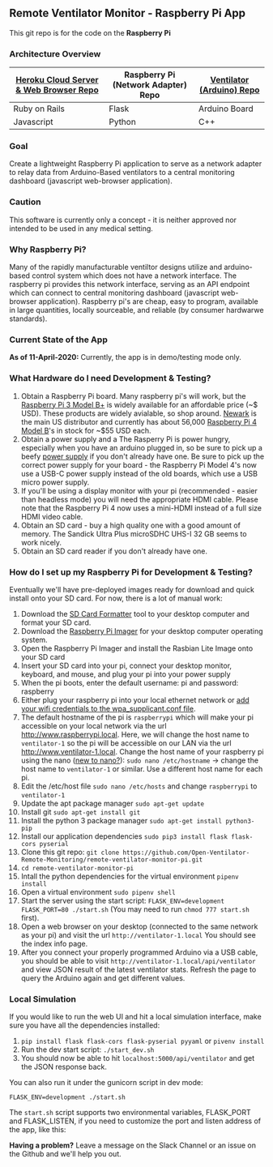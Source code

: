 ## Remote Ventilator Monitor - Raspberry Pi App

This git repo is for the code on the **Raspberry Pi**

### Architecture Overview
| [Heroku Cloud Server & Web Browser Repo](https://github.com/Open-Ventilator-Remote-Monitoring/ventilator-remote-monitoring) | Raspberry Pi (Network Adapter) Repo | [Ventilator (Arduino) Repo](https://github.com/Open-Ventilator-Remote-Monitoring/ventilator-monitor-arduino) |
| ----------- | ----------- | ----------- |
| Ruby on Rails | Flask | Arduino Board |
| Javascript | Python | C++ |

### Goal
Create a lightweight Raspberry Pi application to serve as a network adapter to relay data from Arduino-Based ventilators to a central monitoring dashboard (javascript web-browser application).

### Caution
This software is currently only a concept - it is neither approved nor intended to be used in any medical setting.

### Why Raspberry Pi?
Many of the rapidly manufacturable ventiltor designs utilize and arduino-based control system which does not have a network interface. The raspberry pi provides this network interface, serving as an API endpoint which can connect to central monitoring dashboard (javascript web-browser application). Raspberry pi's are cheap, easy to program, available in large quantities, locally sourceable, and reliable (by consumer hardwarwe standards).

### Current State of the App
**As of 11-April-2020:** Currently, the app is in demo/testing mode only.

### What Hardware do I need Development & Testing?
1. Obtain a Raspberry Pi board. Many raspberry pi's will work, but the [Raspberry Pi 3 Model B+](https://www.raspberrypi.org/products/raspberry-pi-3-model-b-plus/) is widely available for an affordable price (~$ USD). These products are widely avialable, so shop around. [Newark](https://www.newark.com/buy-raspberry-pi) is the main US distributor and currently has about 56,000 [Raspberry Pi 4 Model B](https://www.newark.com/raspberry-pi/rpi4-modbp-4gb/raspberry-pi-4-model-b-4gb-rohs/dp/02AH3164)'s in stock for ~$55 USD each. 
2. Obtain a power supply and a The Rasperry Pi is power hungry, especially when you have an arduino plugged in, so be sure to pick up a beefy [power supply](https://www.newark.com/MarketingProductList?orderCode=03AH7034,07AH1285,07AH1286,07AH1287) if you don't already have one. Be sure to pick up the correct power supply for your board - the Raspberry Pi Model 4's now use a USB-C power supply instead of the old boards, which use a USB micro power supply. 
3. If you'll be using a display monitor with your pi (recommended - easier than headless mode) you will need the appropriate HDMI cable. Please note that the Raspberry Pi 4 now uses a mini-HDMI instead of a full size HDMI video cable.
4. Obtain an SD card - buy a high quality one with a good amount of memory. The Sandick Ultra Plus microSDHC UHS-I 32 GB seems to work nicely.
5. Obtain an SD card reader if you don't already have one.

### How do I set up my Raspberry Pi for Development & Testing?
Eventually we'll have pre-deployed images ready for download and quick install onto your SD card. For now, there is a lot of manual work:
1. Download the [SD Card Formatter](https://www.sdcard.org/downloads/formatter/index.html) tool to your desktop computer and format your SD card.
2. Download the [Raspberry Pi Imager](https://www.raspberrypi.org/downloads/) for your desktop computer operating system.
3. Open the Raspberry Pi Imager and install the Rasbian Lite Image onto your SD card
4. Insert your SD card into your pi, connect your desktop monitor, keyboard, and mouse, and plug your pi into your power supply
5. When the pi boots, enter the default username: pi and password: raspberry
6. Either plug your raspberry pi into your local ethernet network or [add your wifi credentials to the wpa_supplicant.conf file](https://www.raspberrypi.org/documentation/configuration/wireless/wireless-cli.md).
7. The default hostname of the pi is `raspberrypi` which will make your pi accessible on your local network via the url http://www.raspberrypi.local. Here, we will change the host name to `ventilator-1` so the pi will be accessible on our LAN via the url http://www.ventilator-1.local. Change the host name of your raspberry pi using the nano ([new to nano?](https://www.howtogeek.com/howto/42980/the-beginners-guide-to-nano-the-linux-command-line-text-editor/)): `sudo nano /etc/hostname` -> change the host name to `ventilator-1` or similar. Use a different host name for each pi.
8. Edit the /etc/host file `sudo nano /etc/hosts` and change `raspberrypi` to `ventilator-1`
9. Update the apt package manager `sudo apt-get update`
10. Install git `sudo apt-get install git`
11. Install the python 3 package manager `sudo apt-get install python3-pip`
12. Install our application dependencies `sudo pip3 install flask flask-cors pyserial`
13. Clone this git repo: `git clone https://github.com/Open-Ventilator-Remote-Monitoring/remote-ventilator-monitor-pi.git`
14. `cd remote-ventilator-monitor-pi`
15. Intall the python dependencies for the virtual environment `pipenv install`
16. Open a virtual environment `sudo pipenv shell`
17. Start the server using the start script: `FLASK_ENV=development FLASK_PORT=80 ./start.sh` (You may need to run `chmod 777 start.sh` first).
18. Open a web browser on your desktop (connected to the same network as your pi) and visit the url `http://ventilator-1.local` You should see the index info page. 
19. After you connect your properly programmed Arduino via a USB cable, you should be able to visit `http://ventilator-1.local/api/ventilator` and view JSON result of the latest ventilator stats. Refresh the page to query the Arduino again and get different values.

### Local Simulation

If you would like to run the web UI and hit a local simulation interface, make sure you have
all the dependencies installed:
1. `pip install flask flask-cors flask-pyserial pyyaml` or `pivenv install`
2. Run the dev start script: `./start_dev.sh`
3. You should now be able to hit `localhost:5000/api/ventilator` and get the JSON response back.

You can also run it under the gunicorn script in dev mode:

`FLASK_ENV=development ./start.sh`

The `start.sh` script supports two environmental variables, FLASK_PORT and FLASK_LISTEN, if you need
to customize the port and listen address of the app, like this:

**Having a problem?** Leave a message on the Slack Channel or an issue on the Github and we'll help you out.
